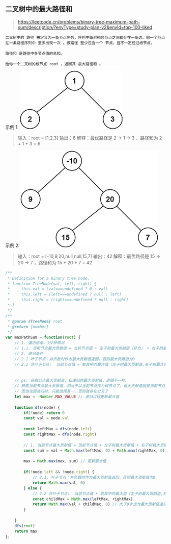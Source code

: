 ## 二叉树中的最大路径和
> https://leetcode.cn/problems/binary-tree-maximum-path-sum/description/?envType=study-plan-v2&envId=top-100-liked

```
二叉树中的 路径 被定义为一条节点序列，序列中每对相邻节点之间都存在一条边。同一个节点在一条路径序列中 至多出现一次 。该路径 至少包含一个 节点，且不一定经过根节点。

路径和 是路径中各节点值的总和。

给你一个二叉树的根节点 root ，返回其 最大路径和 。
```

示例 1:
![alt text](image-10.png)
> 输入：root = [1,2,3]
输出：6
解释：最优路径是 2 -> 1 -> 3 ，路径和为 2 + 1 + 3 = 6

示例 2:
![alt text](image-11.png)
> 输入：root = [-10,9,20,null,null,15,7]
输出：42
解释：最优路径是 15 -> 20 -> 7 ，路径和为 15 + 20 + 7 = 42


```javascript
/**
 * Definition for a binary tree node.
 * function TreeNode(val, left, right) {
 *     this.val = (val===undefined ? 0 : val)
 *     this.left = (left===undefined ? null : left)
 *     this.right = (right===undefined ? null : right)
 * }
 */
/**
 * @param {TreeNode} root
 * @return {number}
 */
var maxPathSum = function(root) {
    // 1. 遍历结果，分2种情况
    // 1.1. 当前节点最大贡献值 = 当前节点值 + 左子树最大贡献值（非负） + 右子树最大贡献值（非负）
    // 2. 递归条件
    // 2.1 叶子节点：非负数时作为最大贡献值返回，否则最大贡献值为0
    // 2.2 非叶子节点:  当前节点值 + 取其中的最大值（左子树最大贡献值,右子树最大贡献值）


    // ps: 获取节点最大贡献值，和递归的最大贡献值，逻辑不一样。
    // 获取当前节点最大贡献值，相当于以当前节点作为根节点了，最大贡献值就是当前节点加左子树和右子树的最大贡献值
    // 而当往回递归时，只能选择其一，否则就存在分叉了
    let max = -Number.MAX_VALUE // 递归过程更新最大值

    function dfs(node) {
        if(!node) return 0
        const val = node.val

        const leftMax = dfs(node.left)
        const rightMax = dfs(node.right)
        
        // 1. 当前节点最大贡献值 = 当前节点值 + 左子树最大贡献值 + 右子树最大贡献值
        const sum = val + Math.max(leftMax, 0) + Math.max(rightMax, 0) 

        max = Math.max(max, sum) // 更新最大值
        
        if(!node.left && !node.right) {
            // 2.1. 叶子节点：非负数时作为最大贡献值返回，否则最大贡献值为0
            return Math.max(val, 0)
        } else {
            // 2.2 非叶子节点:  当前节点值 + 取其中的最大值（左子树最大贡献值,右子树最大贡献值）
            const childMax = Math.max(leftMax, rightMax)
            return Math.max(val + childMax, 0) // 大于0才选为最大贡献值递归，否则不选相当于0
        }

    }
    dfs(root)
    return max
};
```